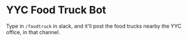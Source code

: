 # YYC Food Truck Bot
Type in `/foodtruck` in slack, and it'll post the food trucks nearby the YYC office, in that channel.
